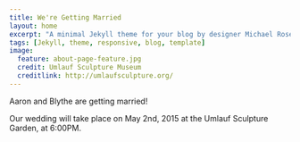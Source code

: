```yaml
---
title: We're Getting Married
layout: home
excerpt: "A minimal Jekyll theme for your blog by designer Michael Rose."
tags: [Jekyll, theme, responsive, blog, template]
image:
  feature: about-page-feature.jpg
  credit: Umlauf Sculpture Museum
  creditlink: http://umlaufsculpture.org/
---
```


Aaron and Blythe are getting married!

Our wedding will take place on May 2nd, 2015 at the Umlauf Sculpture Garden, at 6:00PM.


